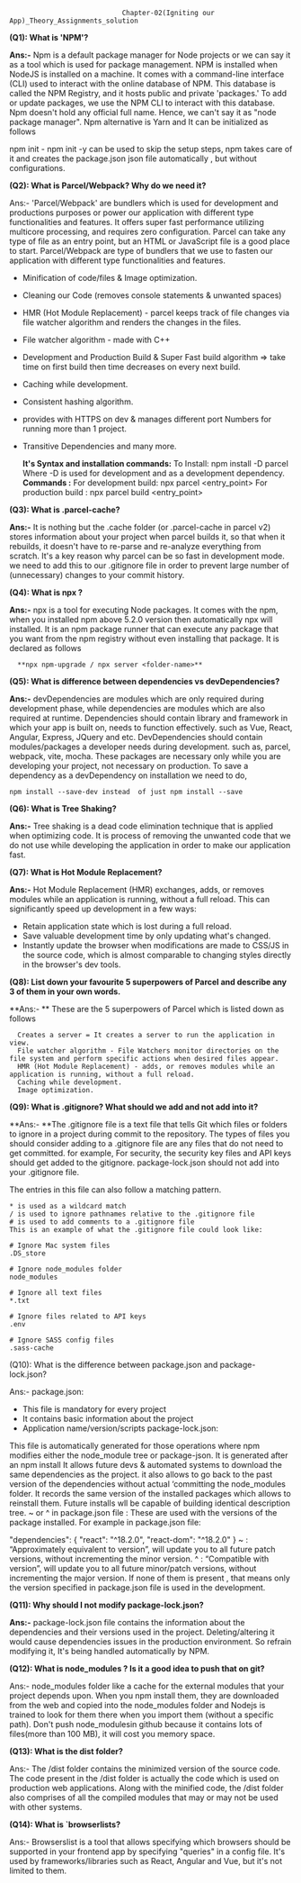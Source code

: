                                 Chapter-02(Igniting our App)_Theory_Assignments_solution
                                
**(Q1): What is 'NPM'?**

**Ans:-** Npm is a default package manager for Node projects or we can say it as a tool which is used for package management. NPM is installed when NodeJS is installed on a machine. It comes with a command-line interface (CLI) used to interact with the online database of NPM. This database is called the NPM Registry, and it hosts public and private 'packages.' To add or update packages, we use the NPM CLI to interact with this database. Npm doesn't hold any official full name. Hence, we can't say it as "node package manager". Npm alternative is Yarn and It can be initialized as follows

npm init - npm init -y can be used to skip the setup steps, npm takes care of it and creates the package.json json file automatically , but without configurations.

**(Q2): What is Parcel/Webpack? Why do we need it?**

Ans:- 'Parcel/Webpack' are bundlers which is used for development and productions purposes or power our application with different type functionalities and features. It offers super fast performance utilizing multicore processing, and requires zero configuration. Parcel can take any type of file as an entry point, but an HTML or JavaScript file is a good place to start. Parcel/Webpack are type of bundlers that we use to fasten our application with different type functionalities and features.

- Minification of code/files & Image optimization.
- Cleaning our Code (removes console statements & unwanted spaces)
- HMR (Hot Module Replacement) - parcel keeps track of file changes via file watcher algorithm and renders the changes in the files.
- File watcher algorithm - made with C++
- Development and Production Build & Super Fast build algorithm => take time on first build then time decreases on every next build.
- Caching while development.
- Consistent hashing algorithm.
- provides with HTTPS on dev & manages different port Numbers for running more than 1 project.
- Transitive Dependencies and many more.

  **It's Syntax and installation commands:**
  To Install: npm install -D parcel 
      Where -D is used for development and as a development dependency.
  **Commands :**
  For development build:
      npx parcel <entry_point> 
  For production build :
      npx parcel build <entry_point> 
      
**(Q3): What is .parcel-cache?**

**Ans:-** It is nothing but the .cache folder (or .parcel-cache in parcel v2) stores information about your project when parcel builds it, so that when it rebuilds, it doesn't have to re-parse and re-analyze everything from scratch. It's a key reason why parcel can be so fast in development mode. we need to add this to our .gitignore file in order to prevent large number of (unnecessary) changes to your commit history.

**(Q4): What is npx ?**

**Ans:-** npx is a tool for executing Node packages. It comes with the npm, when you installed npm above 5.2.0 version then automatically npx will installed. It is an npm package runner that can execute any package that you want from the npm registry without even installing that package. It is declared as follows

      **npx npm-upgrade / npx server <folder-name>**
      
**(Q5): What is difference between dependencies vs devDependencies?**

**Ans:-** devDependencies are modules which are only required during development phase, while dependencies are modules which are also required at runtime. Dependencies should contain library and framework in which your app is built on, needs to function effectively. such as Vue, React, Angular, Express, JQuery and etc. DevDependencies should contain modules/packages a developer needs during development. such as, parcel, webpack, vite, mocha. These packages are necessary only while you are developing your project, not necessary on production. To save a dependency as a devDependency on installation we need to do,

    npm install --save-dev instead  of just npm install --save
    
**(Q6): What is Tree Shaking?**

**Ans:-** Tree shaking is a dead code elimination technique that is applied when optimizing code. It is process of removing the unwanted code that we do not use while developing the application in order to make our application fast.

**(Q7): What is Hot Module Replacement?**

**Ans:-** Hot Module Replacement (HMR) exchanges, adds, or removes modules while an application is running, without a full reload. This can significantly speed up development in a few ways:

- Retain application state which is lost during a full reload.
- Save valuable development time by only updating what's changed.
- Instantly update the browser when modifications are made to CSS/JS in the source code, which is almost comparable to changing styles directly in the browser's dev tools.

**(Q8): List down your favourite 5 superpowers of Parcel and describe any 3 of them in your own words.**

**Ans:- ** These are the 5 superpowers of Parcel which is listed down as follows

      Creates a server = It creates a server to run the application in view.
      File watcher algorithm - File Watchers monitor directories on the file system and perform specific actions when desired files appear.
      HMR (Hot Module Replacement) - adds, or removes modules while an application is running, without a full reload.
      Caching while development.
      Image optimization.
**(Q9): What is .gitignore? What should we add and not add into it?**

**Ans:- **The .gitignore file is a text file that tells Git which files or folders to ignore in a project during commit to the repository. The types of files you should consider adding to a .gitignore file are any files that do not need to get committed. for example, For security, the security key files and API keys should get added to the gitignore. package-lock.json should not add into your .gitignore file.

The entries in this file can also follow a matching pattern.

    * is used as a wildcard match
    / is used to ignore pathnames relative to the .gitignore file
    # is used to add comments to a .gitignore file
    This is an example of what the .gitignore file could look like:

    # Ignore Mac system files
    .DS_store

    # Ignore node_modules folder
    node_modules

    # Ignore all text files
    *.txt

    # Ignore files related to API keys
    .env

    # Ignore SASS config files
    .sass-cache
(Q10): What is the difference between package.json and package-lock.json?

Ans:- package.json:

- This file is mandatory for every project
- It contains basic information about the project
- Application name/version/scripts
package-lock.json:

This file is automatically generated for those operations where npm modifies either the node_module tree or package-json.
It is generated after an npm install
It allows future devs & automated systems to download the same dependencies as the project.
it also allows to go back to the past version of the dependencies without actual ‘committing the node_modules folder.
It records the same version of the installed packages which allows to reinstall them. Future installs wll be capable of building identical description tree.
~ or ^ in package.json file : These are used with the versions of the package installed.
For example in package.json file:

  "dependencies": {
      "react": "^18.2.0",
      "react-dom": "^18.2.0"
    }
  ~ : “Approximately equivalent to version”, will update you to all future patch versions, without incrementing the minor version.
  ^ : “Compatible with version”, will update you to all future minor/patch versions, without incrementing the major version.
If none of them is present , that means only the version specified in package.json file is used in the development.

**(Q11): Why should I not modify package-lock.json?**

**Ans:-** package-lock.json file contains the information about the dependencies and their versions used in the project. Deleting/altering it would cause dependencies issues in the production environment. So refrain modifying it, It's being handled automatically by NPM.

**(Q12): What is node_modules ? Is it a good idea to push that on git?**

Ans:- node_modules folder like a cache for the external modules that your project depends upon. When you npm install them, they are downloaded from the web and copied into the node_modules folder and Nodejs is trained to look for them there when you import them (without a specific path). Don't push node_modulesin github because it contains lots of files(more than 100 MB), it will cost you memory space.

**(Q13): What is the dist folder?**

Ans:- The /dist folder contains the minimized version of the source code. The code present in the /dist folder is actually the code which is used on production web applications. Along with the minified code, the /dist folder also comprises of all the compiled modules that may or may not be used with other systems.

**(Q14): What is `browserlists?**

Ans:- Browserslist is a tool that allows specifying which browsers should be supported in your frontend app by specifying "queries" in a config file. It's used by frameworks/libraries such as React, Angular and Vue, but it's not limited to them.
